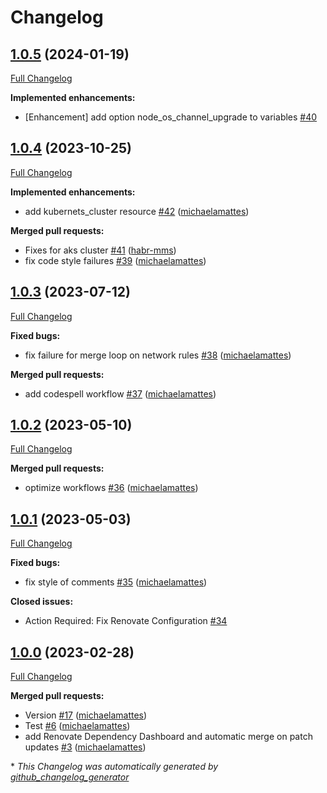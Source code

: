 # Changelog

## [1.0.5](https://github.com/telekom-mms/terraform-azurerm-container/tree/1.0.5) (2024-01-19)

[Full Changelog](https://github.com/telekom-mms/terraform-azurerm-container/compare/1.0.4...1.0.5)

**Implemented enhancements:**

- \[Enhancement\] add option node\_os\_channel\_upgrade to variables [\#40](https://github.com/telekom-mms/terraform-azurerm-container/issues/40)

## [1.0.4](https://github.com/telekom-mms/terraform-azurerm-container/tree/1.0.4) (2023-10-25)

[Full Changelog](https://github.com/telekom-mms/terraform-azurerm-container/compare/1.0.3...1.0.4)

**Implemented enhancements:**

- add kubernets\_cluster resource [\#42](https://github.com/telekom-mms/terraform-azurerm-container/pull/42) ([michaelamattes](https://github.com/michaelamattes))

**Merged pull requests:**

- Fixes for aks cluster [\#41](https://github.com/telekom-mms/terraform-azurerm-container/pull/41) ([habr-mms](https://github.com/habr-mms))
- fix code style failures [\#39](https://github.com/telekom-mms/terraform-azurerm-container/pull/39) ([michaelamattes](https://github.com/michaelamattes))

## [1.0.3](https://github.com/telekom-mms/terraform-azurerm-container/tree/1.0.3) (2023-07-12)

[Full Changelog](https://github.com/telekom-mms/terraform-azurerm-container/compare/1.0.2...1.0.3)

**Fixed bugs:**

- fix failure for merge loop on network rules [\#38](https://github.com/telekom-mms/terraform-azurerm-container/pull/38) ([michaelamattes](https://github.com/michaelamattes))

**Merged pull requests:**

- add codespell workflow [\#37](https://github.com/telekom-mms/terraform-azurerm-container/pull/37) ([michaelamattes](https://github.com/michaelamattes))

## [1.0.2](https://github.com/telekom-mms/terraform-azurerm-container/tree/1.0.2) (2023-05-10)

[Full Changelog](https://github.com/telekom-mms/terraform-azurerm-container/compare/1.0.1...1.0.2)

**Merged pull requests:**

- optimize workflows [\#36](https://github.com/telekom-mms/terraform-azurerm-container/pull/36) ([michaelamattes](https://github.com/michaelamattes))

## [1.0.1](https://github.com/telekom-mms/terraform-azurerm-container/tree/1.0.1) (2023-05-03)

[Full Changelog](https://github.com/telekom-mms/terraform-azurerm-container/compare/1.0.0...1.0.1)

**Fixed bugs:**

- fix style of comments [\#35](https://github.com/telekom-mms/terraform-azurerm-container/pull/35) ([michaelamattes](https://github.com/michaelamattes))

**Closed issues:**

- Action Required: Fix Renovate Configuration [\#34](https://github.com/telekom-mms/terraform-azurerm-container/issues/34)

## [1.0.0](https://github.com/telekom-mms/terraform-azurerm-container/tree/1.0.0) (2023-02-28)

[Full Changelog](https://github.com/telekom-mms/terraform-azurerm-container/compare/84d737c3af7f58cd1db5fc76f3752ead69af7866...1.0.0)

**Merged pull requests:**

- Version [\#17](https://github.com/telekom-mms/terraform-azurerm-container/pull/17) ([michaelamattes](https://github.com/michaelamattes))
- Test [\#6](https://github.com/telekom-mms/terraform-azurerm-container/pull/6) ([michaelamattes](https://github.com/michaelamattes))
- add Renovate Dependency Dashboard and automatic merge on patch updates [\#3](https://github.com/telekom-mms/terraform-azurerm-container/pull/3) ([michaelamattes](https://github.com/michaelamattes))



\* *This Changelog was automatically generated by [github_changelog_generator](https://github.com/github-changelog-generator/github-changelog-generator)*
